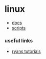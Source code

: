 # linux
* [docs](docs)
* [scripts](scripts)

### useful links
* [ryans tutorials](http://ryanstutorials.net/linuxtutorial/)
